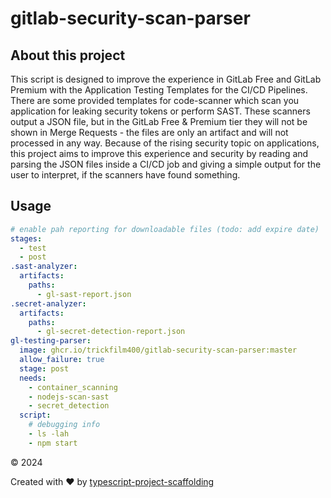 # gitlab-security-scan-parser


## About this project
This script is designed to improve the experience in GitLab Free and GitLab Premium with the Application Testing Templates for the CI/CD Pipelines.
There are some provided templates for code-scanner which scan you application for leaking security tokens or perform SAST.
These scanners output a JSON file, but in the GitLab Free & Premium tier they will not be shown in Merge Requests - the files are only an artifact and will not processed in any way.
Because of the rising security topic on applications,
this project aims to improve this experience and security by reading and parsing the JSON files inside a CI/CD job and giving a simple output for the user to interpret,
if the scanners have found something.


## Usage
```yaml
# enable pah reporting for downloadable files (todo: add expire date)
stages:
  - test
  - post
.sast-analyzer:
  artifacts:
    paths:
      - gl-sast-report.json
.secret-analyzer:
  artifacts:
    paths:
      - gl-secret-detection-report.json
gl-testing-parser:
  image: ghcr.io/trickfilm400/gitlab-security-scan-parser:master
  allow_failure: true
  stage: post
  needs:
    - container_scanning
    - nodejs-scan-sast
    - secret_detection
  script:
    # debugging info
    - ls -lah
    - npm start
```

&copy; 2024

Created with ♥ by [typescript-project-scaffolding](https://github.com/Trickfilm400/typescript-project-scaffolding)